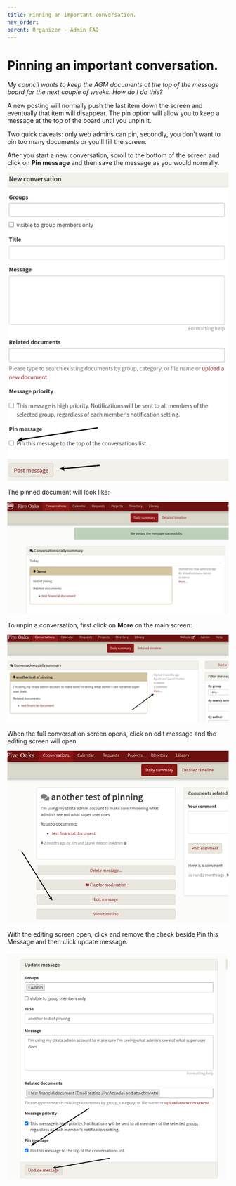 ```yaml
---
title: Pinning an important conversation.
nav_order: 
parent: Organizer - Admin FAQ
---
```


# Pinning an important conversation.

*My council wants to keep the AGM documents at the top of the message board for the next couple of weeks.  How do I do this?*

A new posting will normally push the last item down the screen and eventually that item will disappear. The pin option will allow you to keep a message at the top of the board until you unpin it.

Two quick caveats: only web admins can pin, secondly, you don't want to pin too many documents or you'll fill the screen. 

After you start a new conversation, scroll to the bottom of the screen and click on **Pin message** and then save the message as you would normally.

![pin message](pinning/pinmessage.png)

The pinned document will look like:

![looks like](pinning/lookslike.png)

To unpin a conversation, first click on **More** on the main screen:

![un pin](pinning/unpin.png)

When the full conversation screen opens, click on edit message and the editing screen will open.

![edit](pinning/edit.png)

With the editing screen open, click and remove the check beside Pin this Message and then click update message.

![update](pinning/update.png)

